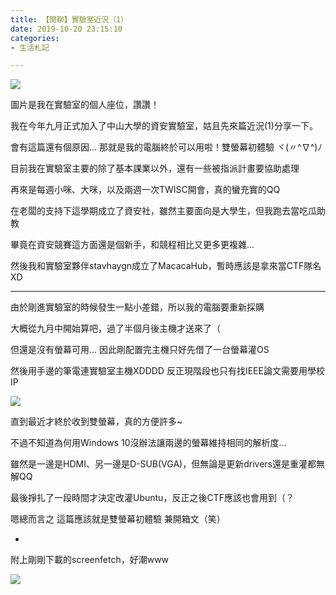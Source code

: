 ```yaml
---
title: 【閒聊】實驗室近況（1）
date: 2019-10-20 23:15:10
categories: 
- 生活札記

---
```


![](https://i.imgur.com/dmo2ZOk.jpg)

圖片是我在實驗室的個人座位，讚讚！

我在今年九月正式加入了中山大學的資安實驗室，姑且先來篇近況(1)分享一下。

會有這篇還有個原因... 那就是我的電腦終於可以用啦！雙螢幕初體驗 ヾ(〃^∇^)ﾉ

<!--more-->



目前我在實驗室主要的除了基本課業以外，還有一些被指派計畫要協助處理

再來是每週小咪、大咪，以及兩週一次TWISC開會，真的蠻充實的QQ

在老闆的支持下這學期成立了資安社，雖然主要面向是大學生，但我跑去當吃瓜助教

畢竟在資安競賽這方面還是個新手，和競程相比又更多更複雜...

然後我和實驗室夥伴stavhaygn成立了MacacaHub，暫時應該是拿來當CTF隊名XD



---



由於剛進實驗室的時候發生一點小差錯，所以我的電腦要重新採購

大概從九月中開始算吧，過了半個月後主機才送來了（

但還是沒有螢幕可用... 因此剛配置完主機只好先借了一台螢幕灌OS

然後用手邊的筆電連實驗室主機XDDDD 反正現階段也只有找IEEE論文需要用學校IP

![](https://i.imgur.com/6cvFjPf.jpg)

直到最近才終於收到雙螢幕，真的方便許多~

不過不知道為何用Windows 10沒辦法讓兩邊的螢幕維持相同的解析度...

雖然是一邊是HDMI、另一邊是D-SUB(VGA)，但無論是更新drivers還是重灌都無解QQ

最後掙扎了一段時間才決定改灌Ubuntu，反正之後CTF應該也會用到（？

嗯總而言之 這篇應該就是雙螢幕初體驗 兼開箱文（笑）

-

附上剛剛下載的screenfetch，好潮www

![](https://i.imgur.com/8eOWjhT.png)











